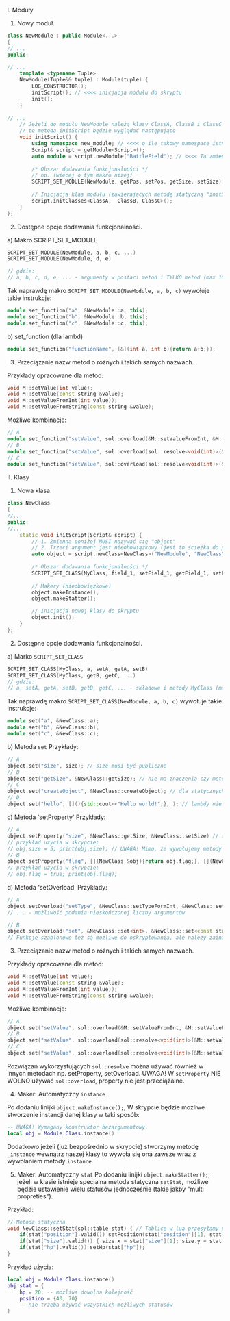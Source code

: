 I. Moduły

1. Nowy moduł.

```cpp
class NewModule : public Module<...> 
{
// ...
public:

// ...
	template <typename Tuple>
	NewModule(Tuple&& tuple) : Module(tuple) {
		LOG_CONSTRUCTOR();
		initScript(); // <<<< inicjacja modułu do skryptu
		init();
	}
	
// ...	
	// Jeżeli do modułu NewModule należą klasy ClassA, ClassB i ClassC
	// to metoda initScript będzie wyglądać następująco
	void initScript() {
		using namespace new_module; // <<<< o ile takowy namespace istnieje
		Script& script = getModule<Script>();
		auto module = script.newModule("BattleField"); // <<<< Ta zmienna MUSI nazywać się "module"
		
		/* Obszar dodawania funkcjonalności */
		// np. (więcej o tym makro niżej)
		SCRIPT_SET_MODULE(NewModule, getPos, setPos, getSize, setSize)
		
		// Inicjacja klas modułu (zawierających metodę statyczną "initScript")
		script.initClasses<ClassA,  ClassB, ClassC>();
	}
};
```

2. Dostępne opcje dodawania funkcjonalności.

a) Makro SCRIPT_SET_MODULE

```cpp
SCRIPT_SET_MODULE(NewModule, a, b, c, ...)
SCRIPT_SET_MODULE(NewModule, d, e)

// gdzie:
// a, b, c, d, e, ... - argumenty w postaci metod i TYLKO metod (max 16 na makro)

```
Tak naprawdę makro `SCRIPT_SET_MODULE(NewModule, a, b, c)`
wywołuje takie instrukcje:
```cpp
module.set_function("a", &NewModule::a, this);
module.set_function("b", &NewModule::b, this);
module.set_function("c", &NewModule::c, this);
```

b) set_function (dla lambd)

```cpp
module.set_function("functionName", [&](int a, int b){return a+b;});
```

3. Przeciążanie nazw metod o różnych i takich samych nazwach.

Przykłady opracowane dla metod:
```cpp
void M::setValue(int value);
void M::setValue(const string &value);
void M::setValueFromInt(int value));
void M::setValueFromString(const string &value);
```

Możliwe kombinacje:
```cpp
// A
module.set_function("setValue", sol::overload(&M::setValueFromInt, &M::setValueFromString), this);
// B
module.set_function("setValue", sol::overload(sol::resolve<void(int)>(&M::setValue), &M::setValueFromString), this);
// C
module.set_function("setValue", sol::overload(sol::resolve<void(int)>(&M::setValue), sol::resolve<void(const string&)>(&M::setValue)), this);
```

II. Klasy

1. Nowa klasa.

```cpp
class NewClass
{
//...
public:
//...
	static void initScript(Script& script) {
		// 1. Zmienna poniżej MUSI nazywać się "object"
		// 2. Trzeci argument jest nieobowiązkowy (jest to ścieżka do pliku, który ma się wykonać podczas inicjalizacji klasy)
		auto object = script.newClass<NewClass>("NewModule", "NewClass", "../file.lua");
		
		/* Obszar dodawania funkcjonalności */
		SCRIPT_SET_CLASS(MyClass, field_1, setField_1, getField_1, setField_2, getField_2, getField_3) // Podobnie jak wcześniej
		
		// Makery (nieobowiązkowe)
		object.makeInstance();
		object.makeStatter();

		// Inicjacja nowej klasy do skryptu
		object.init();
	}
};
```

2. Dostępne opcje dodawania funkcjonalności.

a) Marko `SCRIPT_SET_CLASS`
```cpp
SCRIPT_SET_CLASS(MyClass, a, setA, getA, setB)
SCRIPT_SET_CLASS(MyClass, getB, getC, ...)
// gdzie:
// a, setA, getA, setB, getB, getC, ... - składowe i metody MyClass (max 16 na makro)
```
Tak naprawdę makro `SCRIPT_SET_CLASS(NewModule, a, b, c)`
wywołuje takie instrukcje:
```cpp
module.set("a", &NewClass::a);
module.set("b", &NewClass::b);
module.set("c", &NewClass::c);
```

b) Metoda `set`
Przykłady:
```cpp
// A
object.set("size", size); // size musi być publiczne
// B
object.set("getSize", &NewClass::getSize); // nie ma znaczenia czy metoda coś zwraca
// C
object.set("createObject", &NewClass::createObject); // dla statycznych też działa
// D
object.set("hello", [](){std::cout<<"Hello world!";}, ); // lambdy nie straszne
```

c) Metoda 'setProperty'
Przykłady:
```cpp
// A
object.setProperty("size", &NewClass::getSize, &NewClass::setSize) // args: name, getter, setter
// przykład użycia w skrypcie: 
// obj.size = 5; print(obj.size); // UWAGA! Mimo, że wywołujemy metody nie używamy ':' tylko '.'
// B
object.setProperty("flag", [](NewClass &obj){return obj.flag;}, [](NewClass &obj, bool value){obj.setFlag(value);});
// przykład użycia w skrypcie: 
// obj.flag = true; print(obj.flag);
```

d) Metoda 'setOverload'
Przykłady:
```cpp
// A
object.setOverload("setType", &NewClass::setTypeFormInt, &NewClass::setTypeFormString, &NewClass::setTypeFormEnemy, ...)
// ... - możliwość podania nieskończonej liczby argumentów

// B
object.setOverload("set", &NewClass::set<int>, &NewClass::set<const string&>);
// Funkcje szablonowe też są możliwe do oskryptowania, ale należy zainicjować każdą z osobna
```

3. Przeciążanie nazw metod o różnych i takich samych nazwach.

Przykłady opracowane dla metod:
```cpp
void M::setValue(int value);
void M::setValue(const string &value);
void M::setValueFromInt(int value));
void M::setValueFromString(const string &value);
```

Możliwe kombinacje:
```cpp
// A
object.set("setValue", sol::overload(&M::setValueFromInt, &M::setValueFromString), this);
// B
object.set("setValue", sol::overload(sol::resolve<void(int)>(&M::setValue), &M::setValueFromString), this);
// C
object.set("setValue", sol::overload(sol::resolve<void(int)>(&M::setValue), sol::resolve<void(const string&)>(&M::setValue)), this);
```
Rozwiązań wykorzystujących `sol::resolve` można używać również w innych metodach np. setProperty, setOverload.
UWAGA! W `setProperty` NIE WOLNO używać `sol::overload`, property nie jest przeciążalne.

4. Maker: Automatyczny `instance`

Po dodaniu linijki `object.makeInstance();`,
W skrypcie będzie możliwe stworzenie instancji danej klasy w taki sposób:
```lua
-- UWAGA! Wymagany konstruktor bezargumentowy.
local obj = Module.Class.instance()
```

Dodatkowo jeżeli (już bezpośrednio w skrypcie) stworzymy metodę `_instance` wewnątrz naszej klasy 
to wywoła się ona zawsze wraz z wywołaniem metody `instance`.

5. Maker: Automatyczny `stat`
Po dodaniu linijki `object.makeStatter();`,
jeżeli w klasie istnieje specjalna metoda statyczna `setStat`,
możliwe będzie ustawienie wielu statusów jednocześnie (takie jakby "multi propreties").

Przykład:
```cpp
// Metoda statyczna
void NewClass::setStat(sol::table stat) { // Tablice w lua przesyłamy przez "kopię" (w rzeczywistości to jest referencja)
	if(stat["position"].valid()) setPosition(stat["position"][1], stat["position"][2]);
	if(stat["size"].valid()) { size.x = stat["size"][1]; size.y = stat["size"][2]; }
	if(stat["hp"].valid()) setHp(stat["hp"]);
}
```

Przykład użycia:
```lua
local obj = Module.Class.instance()
obj.stat = {
	hp = 20; -- możliwa dowolna kolejność
	position = {40, 70}
	-- nie trzeba używać wszystkich możliwych statusów
}
```